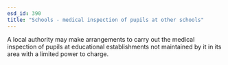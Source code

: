 ```yaml
---
esd_id: 390
title: "Schools - medical inspection of pupils at other schools"
---
```


A local authority may make arrangements to carry out the medical inspection of pupils at educational establishments not maintained by it in its area with a limited power to charge.

